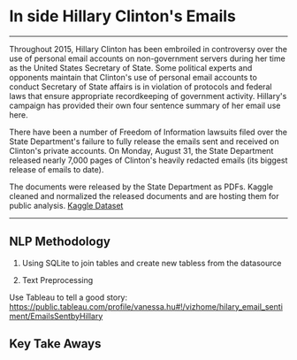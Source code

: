 # In side Hillary Clinton's Emails
***
Throughout 2015, Hillary Clinton has been embroiled in controversy over the use of personal email accounts on non-government servers during her time as the United States Secretary of State. Some political experts and opponents maintain that Clinton's use of personal email accounts to conduct Secretary of State affairs is in violation of protocols and federal laws that ensure appropriate recordkeeping of government activity. Hillary's campaign has provided their own four sentence summary of her email use here.

There have been a number of Freedom of Information lawsuits filed over the State Department's failure to fully release the emails sent and received on Clinton's private accounts. On Monday, August 31, the State Department released nearly 7,000 pages of Clinton's heavily redacted emails (its biggest release of emails to date).

The documents were released by the State Department as PDFs. Kaggle cleaned and normalized the released documents and are hosting them for public analysis. [Kaggle Dataset](https://www.kaggle.com/kaggle/hillary-clinton-emails)

***

## NLP Methodology

1. Using SQLite to join tables and create new tabless from the datasource 

2. Text Preprocessing 


Use Tableau to tell a good story: https://public.tableau.com/profile/vanessa.hu#!/vizhome/hilary_email_sentiment/EmailsSentbyHillary


## Key Take Aways


